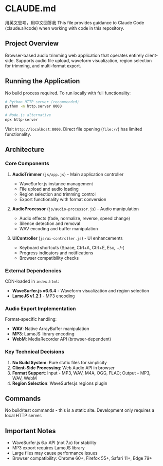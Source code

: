 # CLAUDE.md
用英文思考，用中文回答我
This file provides guidance to Claude Code (claude.ai/code) when working with code in this repository.

## Project Overview

Browser-based audio trimming web application that operates entirely client-side. Supports audio file upload, waveform visualization, region selection for trimming, and multi-format export.

## Running the Application

No build process required. To run locally with full functionality:

```bash
# Python HTTP server (recommended)
python -m http.server 8000

# Node.js alternative
npx http-server
```

Visit `http://localhost:8000`. Direct file opening (`file://`) has limited functionality.

## Architecture

### Core Components

1. **AudioTrimmer** (`js/app.js`) - Main application controller
   - WaveSurfer.js instance management
   - File upload and audio loading
   - Region selection and trimming control
   - Export functionality with format conversion

2. **AudioProcessor** (`js/audio-processor.js`) - Audio manipulation
   - Audio effects (fade, normalize, reverse, speed change)
   - Silence detection and removal
   - WAV encoding and buffer manipulation

3. **UIController** (`js/ui-controller.js`) - UI enhancements
   - Keyboard shortcuts (Space, Ctrl+A, Ctrl+E, Esc, +/-)
   - Progress indicators and notifications
   - Browser compatibility checks

### External Dependencies

CDN-loaded in `index.html`:
- **WaveSurfer.js v6.6.4** - Waveform visualization and region selection
- **LameJS v1.2.1** - MP3 encoding

### Audio Export Implementation

Format-specific handling:
- **WAV**: Native ArrayBuffer manipulation
- **MP3**: LameJS library encoding
- **WebM**: MediaRecorder API (browser-dependent)

### Key Technical Decisions

1. **No Build System**: Pure static files for simplicity
2. **Client-Side Processing**: Web Audio API in browser
3. **Format Support**: Input - MP3, WAV, M4A, OGG, FLAC; Output - MP3, WAV, WebM
4. **Region Selection**: WaveSurfer.js regions plugin

## Commands

No build/test commands - this is a static site. Development only requires a local HTTP server.

## Important Notes

- WaveSurfer.js 6.x API (not 7.x) for stability
- MP3 export requires LameJS library
- Large files may cause performance issues
- Browser compatibility: Chrome 60+, Firefox 55+, Safari 11+, Edge 79+